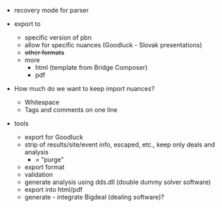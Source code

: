 
- recovery mode for parser

- export to 
  - specific version of pbn
  - allow for specific nuances (Goodluck - Slovak presentations)
  - <s>other formats</s>
  - more 
    - html (template from Bridge Composer)
    - pdf


- How much do we want to keep import nuances? 
  - Whitespace
  - Tags and comments on one line


- tools
  - export for Goodluck
  - strip of results/site/event info, escaped, etc., keep only deals and analysis
    - = "purge"
  - export format
  - validation
  - generate analysis using dds.dll (double dummy solver software)
  - export into html/pdf
  - generate - integrate Bigdeal (dealing software)?
